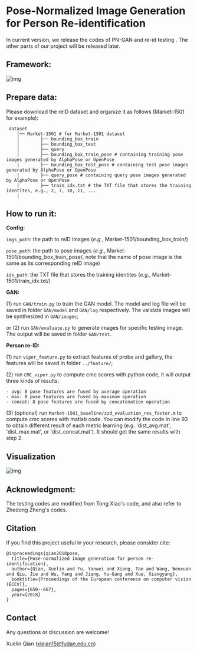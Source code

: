 # Pose-Normalized Image Generation for Person Re-identification

In current version, we release the codes of PN-GAN and re-id testing . The other parts of our project will be released later.

## Framework:

![img](https://github.com/naiq/PN_GAN/blob/master/fig/framework.png)

## Prepare data:
Please download the reID dataset and organize it as follows (Market-1501 for example):

     dataset
        │── Market-1501 # for Market-1501 dataset
        │        ├── bounding_box_train
        │        ├── bounding_box_test
        │        ├── query
        |        ├── bounding_box_train_pose # containing training pose images generated by AlphaPose or OpenPose
        |        ├── bounding_box_test_pose # containing test pose images generated by AlphaPose or OpenPose
        |        ├── query_pose # containing query pose images generated by AlphaPose or OpenPose
        |        ├── train_idx.txt # the TXT file that stores the training identites, e.g., 2, 7, 10, 11, ...
        |

## How to run it:
**Config:**

`imgs_path`: the path to reID images (*e.g.*, Market-1501/bounding_box_train/)

`pose_path`: the path to pose images (*e.g.*, Market-1501/bounding_box_train_pose/, note that the name of pose image is the same as its corresponding reID image)

`idx_path`: the TXT file that stores the training identites (*e.g.*, Market-1501/train_idx.txt/)

**GAN:**

(1) run `GAN/train.py` to train the GAN model. The model and log file will be saved in folder `GAN/model` and `GAN/log` respectively. The validate images will be synthesized in `GAN/images`;

or (2) run `GAN/evaluate.py` to generate images for specific testing image. The output will be saved in folder `GAN/test`.

**Person re-ID:**

(1) run `viper_feature.py` to extract features of probe and gallery, the features will be saved in folder `../feature/`;

(2) run `CMC_viper.py` to compute cmc scores with python code, it will output three kinds of results:

    - avg: 8 pose features are fused by average operation
    - max: 8 pose features are fused by maximum operation
    - concat: 8 pose features are fused by concatenation operation 

(3) (optional) run `Market-1501_baseline/zzd_evaluation_res_faster.m` to compute cmc scores with matlab code. You can modify the code in line 93 to obtain different result of each metric learning (e.g. 'dist_avg.mat', 'dist_max.mat', or 'dist_concat.mat'). It should get the same results with step 2.

## Visualization

![img](https://github.com/naiq/PN_GAN/blob/master/fig/visualization.jpg)
	  
## Acknowledgment:

The testing codes are modified from Tong Xiao's code, and also refer to Zhedong Zheng's codes.

## Citation
If you find this project useful in your research, please consider cite:

    @inproceedings{qian2018pose,
      title={Pose-normalized image generation for person re-identification},
      author={Qian, Xuelin and Fu, Yanwei and Xiang, Tao and Wang, Wenxuan and Qiu, Jie and Wu, Yang and Jiang, Yu-Gang and Xue, Xiangyang},
      booktitle={Proceedings of the European conference on computer vision (ECCV)},
      pages={650--667},
      year={2018}
    }

## Contact

Any questions or discussion are welcome!

Xuelin Qian (<xlqian15@fudan.edu.cn>)
